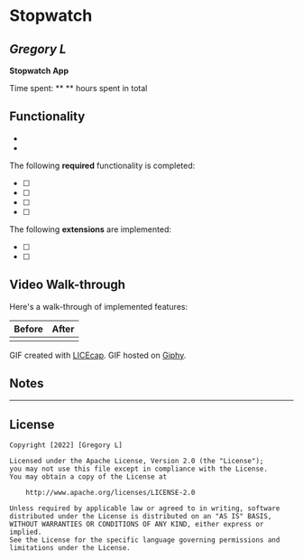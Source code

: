 # Stopwatch

## *Gregory L*

**Stopwatch App**


Time spent: ** ** hours spent in total

## Functionality

* 
* 

The following **required** functionality is completed:

* [ ] 
* [ ] 
* [ ] 
* [ ] 

The following **extensions** are implemented:

* [ ] 
* [ ] 

## Video Walk-through

Here's a walk-through of implemented features:

| Before     | After      |
|------------|-------------|
| <img src=""> | <img src="" width=''> |

GIF created with [LICEcap](https://www.cockos.com/licecap/).
GIF hosted on [Giphy](https://giphy.com).

## Notes

 - - - - -

## License

    Copyright [2022] [Gregory L]

    Licensed under the Apache License, Version 2.0 (the "License");
    you may not use this file except in compliance with the License.
    You may obtain a copy of the License at

        http://www.apache.org/licenses/LICENSE-2.0

    Unless required by applicable law or agreed to in writing, software
    distributed under the License is distributed on an "AS IS" BASIS,
    WITHOUT WARRANTIES OR CONDITIONS OF ANY KIND, either express or implied.
    See the License for the specific language governing permissions and
    limitations under the License.